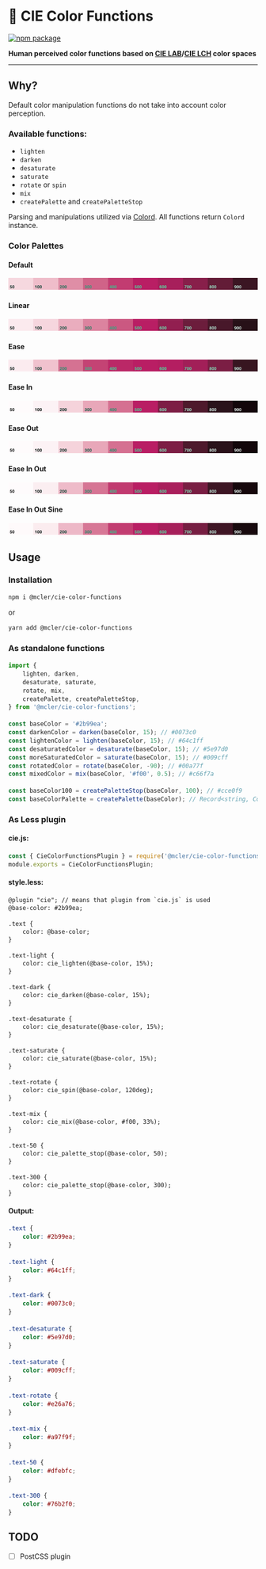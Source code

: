 # 🌈 CIE Color Functions

[![npm package](https://img.shields.io/npm/v/@mcler/cie-color-functions.svg)](https://www.npmjs.org/package/@mcler/cie-color-functions)

**Human perceived color functions based on [CIE LAB](https://en.wikipedia.org/wiki/CIELAB_color_space)/[CIE LCH](https://en.wikipedia.org/wiki/CIELAB_color_space#Cylindrical_model) color spaces**

---

## Why?
Default color manipulation functions do not take into account color perception.

### Available functions:
- `lighten`
- `darken`
- `desaturate`
- `saturate`
- `rotate` or `spin`
- `mix`
- `createPalette` and `createPaletteStop`

Parsing and manipulations utilized via [Colord](https://github.com/omgovich/colord). All functions return `Colord` instance.

### Color Palettes

#### Default
![Default](./images/default.png)

#### Linear
![Linear](./images/linear.png)

#### Ease
![Ease](./images/ease.png)

#### Ease In
![Ease In](./images/ease-in.png)

#### Ease Out
![Ease Out](./images/ease-in.png)

#### Ease In Out
![Ease In Out](./images/ease-in-out.png)

#### Ease In Out Sine
![Ease In Out Sine](./images/ease-in-out-sine.png)

## Usage

### Installation
```bash
npm i @mcler/cie-color-functions
```
or
```bash
yarn add @mcler/cie-color-functions
```

### As standalone functions

```js
import {
    lighten, darken,
    desaturate, saturate,
    rotate, mix,
    createPalette, createPaletteStop,
} from '@mcler/cie-color-functions';

const baseColor = '#2b99ea';
const darkenColor = darken(baseColor, 15); // #0073c0
const lightenColor = lighten(baseColor, 15); // #64c1ff
const desaturatedColor = desaturate(baseColor, 15); // #5e97d0
const moreSaturatedColor = saturate(baseColor, 15); // #009cff
const rotatedColor = rotate(baseColor, -90); // #00a77f
const mixedColor = mix(baseColor, '#f00', 0.5); // #c66f7a

const baseColor100 = createPaletteStop(baseColor, 100); // #cce0f9
const baseColorPalette = createPalette(baseColor); // Record<string, Colord>
```

### As Less plugin

#### cie.js:
```js
const { CieColorFunctionsPlugin } = require('@mcler/cie-color-functions/plugins/less');
module.exports = CieColorFunctionsPlugin;
```

#### style.less:
```less
@plugin "cie"; // means that plugin from `cie.js` is used
@base-color: #2b99ea;

.text {
    color: @base-color;
}

.text-light {
    color: cie_lighten(@base-color, 15%);
}

.text-dark {
    color: cie_darken(@base-color, 15%);
}

.text-desaturate {
    color: cie_desaturate(@base-color, 15%);
}

.text-saturate {
    color: cie_saturate(@base-color, 15%);
}

.text-rotate {
    color: cie_spin(@base-color, 120deg);
}

.text-mix {
    color: cie_mix(@base-color, #f00, 33%);
}

.text-50 {
    color: cie_palette_stop(@base-color, 50);
}

.text-300 {
    color: cie_palette_stop(@base-color, 300);
}
```

#### Output:
```css
.text {
    color: #2b99ea;
}

.text-light {
    color: #64c1ff;
}

.text-dark {
    color: #0073c0;
}

.text-desaturate {
    color: #5e97d0;
}

.text-saturate {
    color: #009cff;
}

.text-rotate {
    color: #e26a76;
}

.text-mix {
    color: #a97f9f;
}

.text-50 {
    color: #dfebfc;
}

.text-300 {
    color: #76b2f0;
}
```

## TODO
- [ ] PostCSS plugin
